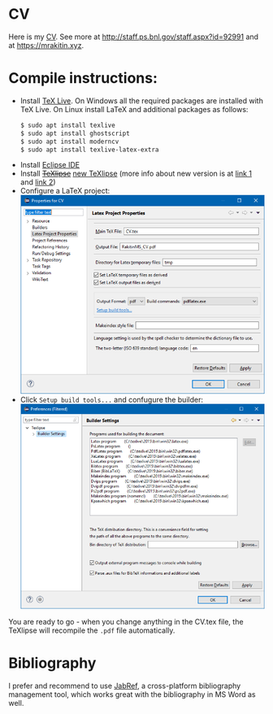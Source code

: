 # CV
Here is my [CV](RakitinMS_CV.pdf). See more at http://staff.ps.bnl.gov/staff.aspx?id=92991 and at https://mrakitin.xyz.

# Compile instructions:
- Install [TeX Live](https://www.tug.org/texlive/acquire-netinstall.html). On Windows all the required packages are installed with TeX Live. On Linux install LaTeX and additional packages as follows:
  ```shell
  $ sudo apt install texlive
  $ sudo apt install ghostscript
  $ sudo apt install moderncv
  $ sudo apt install texlive-latex-extra
  ```
- Install [Eclipse IDE](https://www.eclipse.org/downloads/)
- Install ~~[TeXlipse](http://texlipse.sourceforge.net/manual/installation.html)~~ [new TeXlipse](https://github.com/eclipse/texlipse) (more info about new version is at [link 1](http://www.eclipse.org/community/eclipse_newsletter/2016/november/article3.php) and [link 2](https://projects.eclipse.org/projects/science.texlipse))
- Configure a LaTeX project:
![](images/CV_texlipse_project_prop.png)
- Click `Setup build tools...` and confugure the builder:
![](images/CV_texlipse_builder_settings.png)

You are ready to go - when you change anything in the CV.tex file, the TeXlipse will recompile the `.pdf` file automatically.

# Bibliography
I prefer and recommend to use [JabRef](http://www.jabref.org/), a cross-platform bibliography management tool, which works great with the bibliography in MS Word as well.
